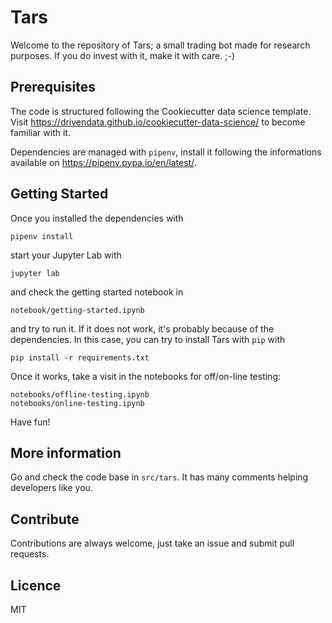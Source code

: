 
Tars
====

Welcome to the repository of Tars; a small trading bot made for research 
purposes. If you do invest with it, make it with care. ;-)

Prerequisites
-------------

The code is structured following the Cookiecutter data science template. Visit 
https://drivendata.github.io/cookiecutter-data-science/ to become familiar with 
it.

Dependencies are managed with `pipenv`, install it following the informations
available on https://pipenv.pypa.io/en/latest/.

Getting Started
---------------

Once you installed the dependencies with 

    pipenv install

start your Jupyter Lab with

    jupyter lab

and check the getting started notebook in 

    notebook/getting-started.ipynb

and try to run it. If it does not work, it's probably because of the 
dependencies. In this case, you can try to install Tars with `pip` with

    pip install -r requirements.txt

Once it works, take a visit in the notebooks for off/on-line testing:

    notebooks/offline-testing.ipynb
    notebooks/online-testing.ipynb

Have fun!

More information
----------------

Go and check the code base in `src/tars`. It has many comments helping 
developers like you.

Contribute
----------

Contributions are always welcome, just take an issue and submit pull requests.

Licence
-------

MIT